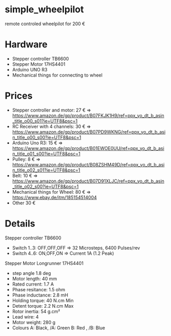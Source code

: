 # simple_wheelpilot
remote controled wheelpilot for 200 €

# Hardware
- Stepper controller TB6600
- Stepper Motor 17HS4401
- Arduino UNO R3
- Mechanical things for connecting to wheel

# Prices
- Stepper controller and motor: 27 € => https://www.amazon.de/gp/product/B07FKJK1H9/ref=ppx_yo_dt_b_asin_title_o00_s01?ie=UTF8&psc=1
- RC Receiver with 4 channels:  30 € => https://www.amazon.de/gp/product/B07PD9WKNG/ref=ppx_yo_dt_b_asin_title_o00_s00?ie=UTF8&psc=1
- Arduino Uno R3:               15 € => https://www.amazon.de/gp/product/B01EWOE0UU/ref=ppx_yo_dt_b_asin_title_o01_s00?ie=UTF8&psc=1
- Pulley:                        8 € => https://www.amazon.de/gp/product/B08ZSHM49D/ref=ppx_yo_dt_b_asin_title_o02_s01?ie=UTF8&psc=1
- Belt:                         10 € => https://www.amazon.de/gp/product/B07D91XLJC/ref=ppx_yo_dt_b_asin_title_o02_s00?ie=UTF8&psc=1
- Mechanical things for Wheel:  80 € => https://www.ebay.de/itm/185154514004
- Other                         30 €

# Details
Stepper controller TB6600
- Switch 1..3: OFF,OFF,OFF  => 32 Microsteps, 6400 Pulses/rev
- Switch 4..6: ON,OFF,ON    => Current 1A (1.2 Peak)

Stepper Motor Longrunner 17HS4401
- step angle        1.8 deg
- Motor length:     40 mm
- Rated current:    1.7 A
- Phase resitance:  1.5 ohm
- Phase inductance: 2.8 mH
- Holding torque:   40 N.cm Min
- Detent torque:    2.2 N.cm Max
- Rotor inertia:    54 g.cm²
- Lead wire:        4
- Motor weight:     280 g
- Colours
     A: Black, /A: Green
     B: Red  , /B: Blue
     

